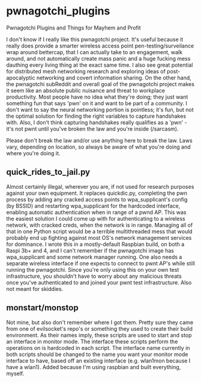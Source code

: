 # pwnagotchi_plugins
Pwnagotchi Plugins and Things for Mayhem and Profit

I don't know if I really like this pwnagotchi project. It's useful because it really does provide a smarter wireless access point pen-testing/surveilance wrap around bettercap, that I can actually take to an engagement, walk around, and not automatically create mass panic and a huge fucking mess dauthing every living thing at the exact same time. I also see great potential for distributed mesh networking research and exploring ideas of post-apocalyptic networking and covert information sharing. On the other hand, the pwnagotchi subReddit and overall goal of the pwnagotchi project makes it seem like an absolute public nuisance and threat to workplace productivity. Most people have no idea what they're doing; they just want something fun that says 'pwn' on it and want to be part of a community. I don't want to say the neural networking portion is pointless; it's fun, but not the optimal solution for finding the right variables to capture handshakes with. Also, I don't think capturing handshakes really qualifies as a 'pwn' - it's not pwnt until you've broken the law and you're inside (/sarcasm).

Please don't break the law and/or use anything here to break the law. Laws vary, depending on location, so always be aware of what you're doing and where you're doing it. 

## quick_rides_to_jail.py
Almost certainly illegal, wherever you are, if not used for research purposes against your own equipment. It replaces quickdic.py, completing the pwn process by adding any cracked access points to wpa_supplicant's config (by BSSID) and restarting wpa_supplicant for the hardcoded interface, enabling automatic authentication when in range of a pwnd AP. This was the easiest solution I could come up with for authenticating to a wireless network, with cracked creds, when the network is in range. Managing all of that in one Python script would be a terrible multithreaded mess that would probably end up fighting against most OS's network management services for dominance. I wrote this in a mostly-default Raspbian build, on both a Raspi 3b+ and 4, and I can't remember if the pwnagotchi image has wpa_supplicant and some network manager running. One also needs a separate wireless interface if one expects to connect to pwnt AP's while still running the pwnagotchi. Since you're only using this on your own test infrastructure, you shouldn't have to worry about any malicious threats once you've authenticated to and joined your pwnt test infrastructure. Also not meant for skiddies.

## monstart/monstop
Not mine, but also don't remember where I got them. Pretty sure they came from one of evilsocket's repo's or something they used to create their build environment. As their names imply, these scripts are used to start and stop an interface in monitor mode. The interface these scripts perform the operations on is hardcoded in each script. The interface name currently in both scripts should be changed to the name you want your monitor mode interface to have, based off an existing interface (e.g. wlan1mon because I have a wlan1). Added because I'm using raspbian and built everything, myself. 
